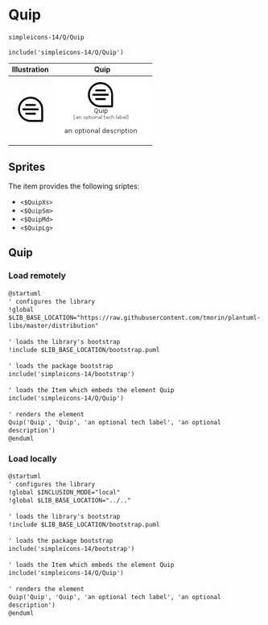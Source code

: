 # Quip


```text
simpleicons-14/Q/Quip
```

```text
include('simpleicons-14/Q/Quip')
```



| Illustration | Quip |
| :---: | :---: |
| ![illustration for Illustration](../../simpleicons-14/Q/Quip.png) | ![illustration for Quip](../../simpleicons-14/Q/Quip.Local.png) |



## Sprites
The item provides the following sriptes:

- `<$QuipXs>`
- `<$QuipSm>`
- `<$QuipMd>`
- `<$QuipLg>`





## Quip

### Load remotely
```plantuml
@startuml
' configures the library
!global $LIB_BASE_LOCATION="https://raw.githubusercontent.com/tmorin/plantuml-libs/master/distribution"

' loads the library's bootstrap
!include $LIB_BASE_LOCATION/bootstrap.puml

' loads the package bootstrap
include('simpleicons-14/bootstrap')

' loads the Item which embeds the element Quip
include('simpleicons-14/Q/Quip')

' renders the element
Quip('Quip', 'Quip', 'an optional tech label', 'an optional description')
@enduml
```

### Load locally
```plantuml
@startuml
' configures the library
!global $INCLUSION_MODE="local"
!global $LIB_BASE_LOCATION="../.."

' loads the library's bootstrap
!include $LIB_BASE_LOCATION/bootstrap.puml

' loads the package bootstrap
include('simpleicons-14/bootstrap')

' loads the Item which embeds the element Quip
include('simpleicons-14/Q/Quip')

' renders the element
Quip('Quip', 'Quip', 'an optional tech label', 'an optional description')
@enduml
```

